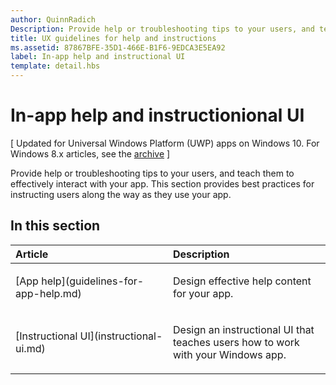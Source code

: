 ```yaml
---
author: QuinnRadich
Description: Provide help or troubleshooting tips to your users, and teach them to effectively interact with your app. This section provides best practices for instructing users along the way as they use your app.
title: UX guidelines for help and instructions
ms.assetid: 87867BFE-35D1-466E-B1F6-9EDCA3E5EA92
label: In-app help and instructional UI
template: detail.hbs
---
```


# In-app help and instructionional UI 


\[ Updated for Universal Windows Platform (UWP) apps on Windows 10. For Windows 8.x articles, see the [archive](http://go.microsoft.com/fwlink/p/?linkid=619132) \]

Provide help or troubleshooting tips to your users, and teach them to effectively interact with your app. This section provides best practices for instructing users along the way as they use your app.
## In this section
<table>
<colgroup>
<col width="50%" />
<col width="50%" />
</colgroup>
<thead>
<tr class="header">
<th align="left">Article</th>
<th align="left">Description</th>
</tr>
</thead>
<tbody>
<tr class="odd">
<td align="left"><p>[App help](guidelines-for-app-help.md)</p></td>
<td align="left"><p>Design effective help content for your app.</p></td>
</tr>
<tr class="even">
<td align="left"><p>[Instructional UI](instructional-ui.md)</p></td>
<td align="left"><p>Design an instructional UI that teaches users how to work with your Windows app.</p></td>
</tr>
</tbody>
</table>






<!--HONumber=Jun16_HO3-->


